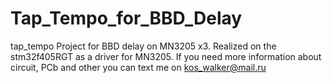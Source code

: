 # Tap_Tempo_for_BBD_Delay
tap_tempo Project for BBD delay on MN3205 x3. Realized on the stm32f405RGT as a driver for MN3205. 
If you need more information about circuit, PCb and other you can text me on kos_walker@mail.ru
